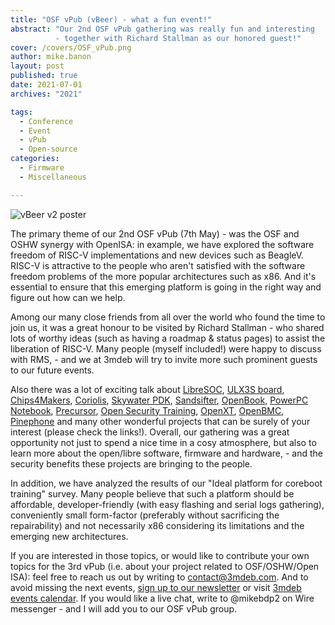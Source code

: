 ```yaml
---
title: "OSF vPub (vBeer) - what a fun event!"
abstract: "Our 2nd OSF vPub gathering was really fun and interesting
          - together with Richard Stallman as our honored guest!"
cover: /covers/OSF_vPub.png
author: mike.banon
layout: post
published: true
date: 2021-07-01
archives: "2021"

tags:
  - Conference
  - Event
  - vPub
  - Open-source
categories:
  - Firmware
  - Miscellaneous

---
```


![vBeer v2 poster](/img/vbeer_v2_poster.png)

The primary theme of our 2nd OSF vPub (7th May) - was the OSF and OSHW synergy
with OpenISA: in example, we have explored the software freedom of RISC-V
implementations and new devices such as BeagleV. RISC-V is attractive to the
people who aren't satisfied with the software freedom problems of the more
popular architectures such as x86. And it's essential to ensure that this
emerging platform is going in the right way and figure out how can we help.

Among our many close friends from all over the world who found the time to join
us, it was a great honour to be visited by Richard Stallman - who shared lots of
worthy ideas (such as having a roadmap & status pages) to assist the liberation
of RISC-V. Many people (myself included!) were happy to discuss with RMS, - and
we at 3mdeb will try to invite more such prominent guests to our future events.

Also there was a lot of exciting talk about [LibreSOC][1], [ULX3S board][2],
[Chips4Makers][3], [Coriolis][4], [Skywater PDK][5], [Sandsifter][6],
[OpenBook][7], [PowerPC Notebook][8], [Precursor][9], [Open Security
Training][10], [OpenXT][11], [OpenBMC][12], [Pinephone][13] and many other
wonderful projects that can be surely of your interest (please check the
links!). Overall, our gathering was a great opportunity not just to spend a nice
time in a cosy atmosphere, but also to learn more about the open/libre software,
firmware and hardware, - and the security benefits these projects are bringing
to the people.

In addition, we have analyzed the results of our "Ideal platform for coreboot
training" survey. Many people believe that such a platform should be affordable,
developer-friendly (with easy flashing and serial logs gathering), conveniently
small form-factor (preferably without sacrificing the repairability) and not
necessarily x86 considering its limitations and the emerging new architectures.

If you are interested in those topics, or would like to contribute your own
topics for the 3rd vPub (i.e. about your project related to OSF/OSHW/Open ISA):
feel free to reach us out by writing to <contact@3mdeb.com>. And to avoid
missing the next events, [sign up to our newsletter][14] or visit [3mdeb events
calendar][15]. If you would like a live chat, write to @mikebdp2 on Wire
messenger - and I will add you to our OSF vPub group.

 [1]: https://libre-soc.org/
 [2]: https://www.crowdsupply.com/radiona/ulx3s
 [3]: https://chips4makers.io/
 [4]: http://coriolis.lip6.fr/
 [5]: https://github.com/google/skywater-pdk
 [6]: https://github.com/Battelle/sandsifter
 [7]: https://openbook.net/
 [8]: https://www.powerpc-notebook.org/
 [9]: https://www.crowdsupply.com/sutajio-kosagi/precursor 
 [10]: https://www.opensecuritytraining.info/
 [11]: https://openxt.org/
 [12]: https://github.com/openbmc/openbmc
 [13]: https://www.pine64.org/pinephone/
 [14]: https://newsletter.3mdeb.com/subscription/PW6XnCeK6
 [15]: https://3mdeb.com/events/
